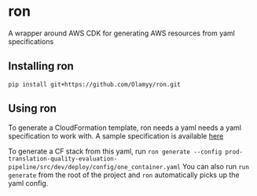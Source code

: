 # ron

A wrapper around AWS CDK for generating AWS resources from yaml specifications


## Installing ron

`pip install git+https://github.com/Olamyy/ron.git`

## Using ron

To generate a CloudFormation template, ron needs a yaml needs a yaml specification to work with. 
A sample specification is available [here](https://bitbucket.org/languageio/prod-translation-quality-evaluation-pipeline/src/dev/deploy/config/one_container.yaml)

To generate a CF stack from this yaml, run ``ron generate --config prod-translation-quality-evaluation-pipeline/src/dev/deploy/config/one_container.yaml``
You can also run ``run generate`` from the root of the project and `ron` automatically picks up the yaml config.
